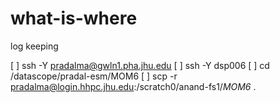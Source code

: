 # what-is-where
log keeping

[ ] ssh -Y pradalma@gwln1.pha.jhu.edu
[ ] ssh -Y dsp006
[ ] cd /datascope/pradal-esm/MOM6
[ ] scp -r pradalma@login.hhpc.jhu.edu:/scratch0/anand-fs1/*MOM6* .
